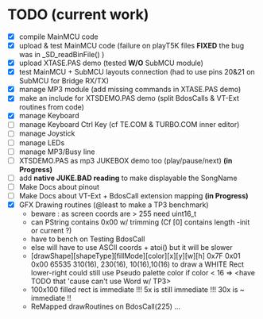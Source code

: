 # TODO (current work)

- [x] compile MainMCU code
- [x] upload & test MainMCU code (failure on playT5K files **FIXED** the bug was in _SD_readBinFile() )
- [x] upload XTASE.PAS demo (tested **W/O** SubMCU module)
- [x] test MainMCU + SubMCU layouts connection (had to use pins 20&21 on SubMCU for Bridge RX/TX)
- [x] manage MP3 module (add missing commands in XTASE.PAS demo)
- [x] make an include for XTSDEMO.PAS demo (split BdosCalls & VT-Ext routines from code)
- [x] manage Keyboard
- [ ] manage Keyboard Ctrl Key (cf TE.COM & TURBO.COM inner editor)
- [ ] manage Joystick
- [ ] manage LEDs
- [ ] manage MP3/Busy line
- [ ] XTSDEMO.PAS as mp3 JUKEBOX demo too (play/pause/next) **(in Progress)**
- [ ] add **native JUKE.BAD reading** to make displayable the SongName
- [ ] Make Docs about pinout
- [ ] Make Docs about VT-Ext + BdosCall extension mapping **(in Progress)**
- [x] GFX Drawing routines (@least to make a TP3 benchmark)
  - beware : as screen coords are > 255 need uint16_t
  - can PString contains 0x00 w/ trimming (Cf [0] contains length -init or current ?)
  - have to bench on Testing BdosCall
  - else will have to use ASCII coords + atoi() but it will be slower
  - [drawShape][shapeType][fillMode][color][x][y][w][h]
     0x7F        0x01       0x00     65535  310(16), 230(16), 10(16),10(16)
     to draw a WHITE Rect lower-right
     could still use Pseudo palette color if color < 16 => \<have TODO that 'cause can't use Word w/ TP3>
  - 100x100 filled rect is immediate !!! 5x is still immediate !!! 30x is ~ immediate !!
  - ReMapped drawRoutines on BdosCall(225) ...